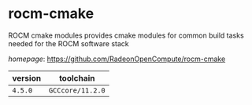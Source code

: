 # rocm-cmake

ROCM cmake modules provides cmake modules for common build tasks needed for the ROCM software stack

*homepage*: <https://github.com/RadeonOpenCompute/rocm-cmake>

version | toolchain
--------|----------
``4.5.0`` | ``GCCcore/11.2.0``
